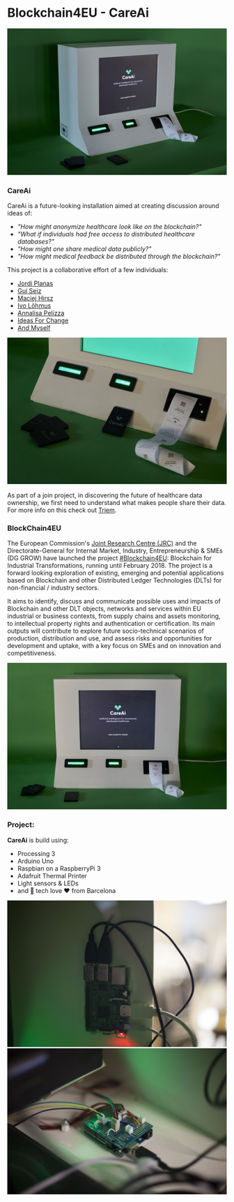 # Blockchain4EU - CareAi
![Heathcare-data-atm](https://github.com/Lucaslpena/CareAi-blockchain4eu/blob/master/pix/_DSC4342.jpg)
### CareAi
CareAi is a future-looking installation aimed at creating discussion around ideas of:
 * _"How might anonymize healthcare look like on the blockchain?"_
 * _"What if individuals had free access to distributed healthcare databases?"_ 
 * _"How might one share medical data publicly?"_ 
 * _"How might medical feedback be distributed through the blockchain?"_

This project is a collaborative effort of a few individuals:
* [Jordi Planas](http://vimod.net/en/)
* [Gui Seiz](http://cargocollective.com/seiz)
* [Maciej Hirsz](https://github.com/maciejhirsz)
* [Ivo Lõhmus](https://apidaysnordic.github.io/2016/03/23/ivo-lohmus.html)
* [Annalisa Pelizza](https://www.utwente.nl/en/bms/steps/staff/pelizza/)
* [Ideas For Change](https://www.ideasforchange.com/)
* [And Myself](http://lucaslorenzopena.com/)

![Output](https://github.com/Lucaslpena/CareAi-blockchain4eu/blob/master/pix/_DSC4349.jpg)

As part of a join project, in discovering the future of healthcare data ownership, we first need to understand what makes people share their data. For more info on this check out [Triem](https://www.ideasforchange.com/triem/).

### BlockChain4EU

The European Commission's [Joint Research Centre (JRC)](https://ec.europa.eu/jrc/en/about/jrc-in-brief) and the Directorate-General for Internal Market, Industry,
Entrepreneurship & SMEs (DG GROW) have launched the project [#Blockchain4EU](https://twitter.com/hashtag/blockchain4eu?lang=en): Blockchain for Industrial
Transformations, running until February 2018. The project is a forward looking exploration of existing, emerging and
potential applications based on Blockchain and other Distributed Ledger Technologies (DLTs) for non-financial / industry
sectors.

It aims to identify, discuss and communicate possible uses and impacts of Blockchain and other DLT objects, networks and services within EU industrial or business contexts, from supply chains and assets monitoring, to intellectual property rights and authentication or certification. Its main outputs will contribute to explore future socio-technical scenarios of production, distribution and use, and assess risks and opportunities for development and uptake, with a key focus on SMEs and on innovation and competitiveness.

![frontal](https://github.com/Lucaslpena/CareAi-blockchain4eu/blob/master/pix/_DSC4336.jpg)

### Project:
**CareAi** is build using: 
* Processing 3
* Arduino Uno
* Raspbian on a RaspberryPi 3
* Adafruit Thermal Printer
* Light sensors & LEDs
* and 🤖 tech love ❤️ from Barcelona

![pi](https://github.com/Lucaslpena/CareAi-blockchain4eu/blob/master/pix/IMG_4092.jpg)
![arduino](https://github.com/Lucaslpena/CareAi-blockchain4eu/blob/master/pix/IMG_4096.jpg)
